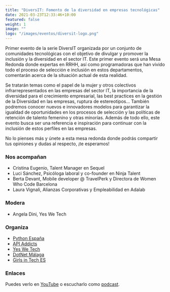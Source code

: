 ```yaml
---
title: "DiversIT: Fomento de la diversidad en empresas tecnológicas"
date: 2021-03-23T12:33:46+10:00
featured: false
weight: 1
image: ""
logo: "/images/eventos/diversit-logo.png"
---
```


Primer evento de la serie DiversIT organizada por un conjunto de comunidades tecnológicas con el objetivo de divulgar y promover la inclusión y la diversidad en el sector IT. 
Este primer evento será una Mesa Redonda donde expertas en RRHH, así como programadoras que han vivido todo el proceso de selección e inclusión en estos departamentos, comentarán acerca de la situación actual de esta realidad. 

Se tratarán temas como el papel de la mujer y otros colectivos infrarrepresentados en las empresas del sector IT, la importancia de la diversidad para el crecimiento empresarial, las best practices en la gestión de la Diversidad en las empresas, ruptura de estereotipos... También podremos conocer nuevos e innovadores modelos para garantizar la igualdad de oportunidades en los procesos de selección y las políticas de retención de talento femenino y otras minorías. 
Además de todo ello, este evento busca ser una referencia e inspiración para continuar con la inclusión de estos perfiles en las empresas. 

No lo pienses más y únete a esta mesa redonda donde podrás compartir tus opiniones y dudas al respecto, ¡te esperamos! 

### Nos acompañan
- Cristina Eugenio, Talent Manager en Sequel
- Luci Sánchez, Psicóloga laboral y co-founder en Ninja Talent
- Berta Devant, Mobile developer @ TravelPerk y Directora de Women Who Code Barcelona
- Laura Vignali, Alianzas Corporativas y Empleabilidad en Adalab

### Modera
- Angela Dini, Yes We Tech

### Organiza
- [Python España](https://www.es.python.org/)
- [API Addicts](https://apiaddicts.org/en_GB/) 
- [Yes We Tech](https://yeswetech.org/)
- [DotNet Málaga](https://dotnetmalaga.es/) 
- [Girls in Tech ES](https://spain.girlsintech.org/)

### Enlaces
Puedes verlo en [YouTube](https://www.youtube.com/watch?v=et5k0eGQmGs) o escucharlo como [podcast](https://anchor.fm/diversit6/episodes/Fomento-de-la-diversidad-en-empresas-tecnolgicas-mesa-redonda-etcs54).